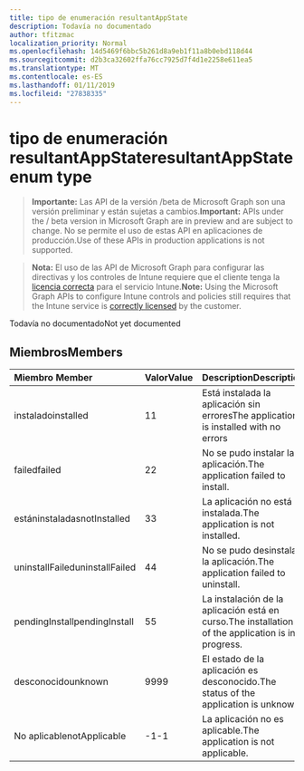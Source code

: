 ```yaml
---
title: tipo de enumeración resultantAppState
description: Todavía no documentado
author: tfitzmac
localization_priority: Normal
ms.openlocfilehash: 14d5469f6bbc5b261d8a9eb1f11a8b0ebd118d44
ms.sourcegitcommit: d2b3ca32602ffa76cc7925d7f4d1e2258e611ea5
ms.translationtype: MT
ms.contentlocale: es-ES
ms.lasthandoff: 01/11/2019
ms.locfileid: "27838335"
---
```

# <a name="resultantappstate-enum-type"></a><span data-ttu-id="91325-103">tipo de enumeración resultantAppState</span><span class="sxs-lookup"><span data-stu-id="91325-103">resultantAppState enum type</span></span>

> <span data-ttu-id="91325-104">**Importante:** Las API de la versión /beta de Microsoft Graph son una versión preliminar y están sujetas a cambios.</span><span class="sxs-lookup"><span data-stu-id="91325-104">**Important:** APIs under the / beta version in Microsoft Graph are in preview and are subject to change.</span></span> <span data-ttu-id="91325-105">No se permite el uso de estas API en aplicaciones de producción.</span><span class="sxs-lookup"><span data-stu-id="91325-105">Use of these APIs in production applications is not supported.</span></span>

> <span data-ttu-id="91325-106">**Nota:** El uso de las API de Microsoft Graph para configurar las directivas y los controles de Intune requiere que el cliente tenga la [licencia correcta](https://go.microsoft.com/fwlink/?linkid=839381) para el servicio Intune.</span><span class="sxs-lookup"><span data-stu-id="91325-106">**Note:** Using the Microsoft Graph APIs to configure Intune controls and policies still requires that the Intune service is [correctly licensed](https://go.microsoft.com/fwlink/?linkid=839381) by the customer.</span></span>

<span data-ttu-id="91325-107">Todavía no documentado</span><span class="sxs-lookup"><span data-stu-id="91325-107">Not yet documented</span></span>
## <a name="members"></a><span data-ttu-id="91325-108">Miembros</span><span class="sxs-lookup"><span data-stu-id="91325-108">Members</span></span>
|<span data-ttu-id="91325-109">Miembro	</span><span class="sxs-lookup"><span data-stu-id="91325-109">Member</span></span>|<span data-ttu-id="91325-110">Valor</span><span class="sxs-lookup"><span data-stu-id="91325-110">Value</span></span>|<span data-ttu-id="91325-111">Description</span><span class="sxs-lookup"><span data-stu-id="91325-111">Description</span></span>|
|:---|:---|:---|
|<span data-ttu-id="91325-112">instalado</span><span class="sxs-lookup"><span data-stu-id="91325-112">installed</span></span>|<span data-ttu-id="91325-113">1</span><span class="sxs-lookup"><span data-stu-id="91325-113">1</span></span>|<span data-ttu-id="91325-114">Está instalada la aplicación sin errores</span><span class="sxs-lookup"><span data-stu-id="91325-114">The application is installed with no errors</span></span>|
|<span data-ttu-id="91325-115">failed</span><span class="sxs-lookup"><span data-stu-id="91325-115">failed</span></span>|<span data-ttu-id="91325-116">2</span><span class="sxs-lookup"><span data-stu-id="91325-116">2</span></span>|<span data-ttu-id="91325-117">No se pudo instalar la aplicación.</span><span class="sxs-lookup"><span data-stu-id="91325-117">The application failed to install.</span></span>|
|<span data-ttu-id="91325-118">estáninstaladas</span><span class="sxs-lookup"><span data-stu-id="91325-118">notInstalled</span></span>|<span data-ttu-id="91325-119">3</span><span class="sxs-lookup"><span data-stu-id="91325-119">3</span></span>|<span data-ttu-id="91325-120">La aplicación no está instalada.</span><span class="sxs-lookup"><span data-stu-id="91325-120">The application is not installed.</span></span>|
|<span data-ttu-id="91325-121">uninstallFailed</span><span class="sxs-lookup"><span data-stu-id="91325-121">uninstallFailed</span></span>|<span data-ttu-id="91325-122">4</span><span class="sxs-lookup"><span data-stu-id="91325-122">4</span></span>|<span data-ttu-id="91325-123">No se pudo desinstalar la aplicación.</span><span class="sxs-lookup"><span data-stu-id="91325-123">The application failed to uninstall.</span></span>|
|<span data-ttu-id="91325-124">pendingInstall</span><span class="sxs-lookup"><span data-stu-id="91325-124">pendingInstall</span></span>|<span data-ttu-id="91325-125">5</span><span class="sxs-lookup"><span data-stu-id="91325-125">5</span></span>|<span data-ttu-id="91325-126">La instalación de la aplicación está en curso.</span><span class="sxs-lookup"><span data-stu-id="91325-126">The installation of the application is in progress.</span></span>|
|<span data-ttu-id="91325-127">desconocido</span><span class="sxs-lookup"><span data-stu-id="91325-127">unknown</span></span>|<span data-ttu-id="91325-128">99</span><span class="sxs-lookup"><span data-stu-id="91325-128">99</span></span>|<span data-ttu-id="91325-129">El estado de la aplicación es desconocido.</span><span class="sxs-lookup"><span data-stu-id="91325-129">The status of the application is unknown.</span></span>|
|<span data-ttu-id="91325-130">No aplicable</span><span class="sxs-lookup"><span data-stu-id="91325-130">notApplicable</span></span>|<span data-ttu-id="91325-131">-1</span><span class="sxs-lookup"><span data-stu-id="91325-131">-1</span></span>|<span data-ttu-id="91325-132">La aplicación no es aplicable.</span><span class="sxs-lookup"><span data-stu-id="91325-132">The application is not applicable.</span></span>|





